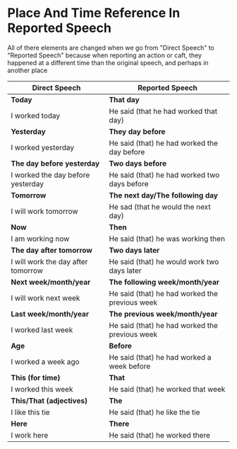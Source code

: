 # Place And Time Reference In Reported Speech

All of there elements are changed when we go from "Direct Speech" to "Reported Speech" because when reporting an action or caft, they happened at a different time than the original speech, and perhaps in another place

|Direct Speech| Reported Speech|
|--------------|-------------|
|**Today**|**That day**|
|I worked today| He said (that he had worked that day)|
|**Yesterday**|**They day before**|
|I worked yesterday| He said (that) he had worked the day before|
|**The day before yesterday**|**Two days before**|
|I worked the day before yesterday|He said (that) he had worked two days before|
|**Tomorrow**|**The next day/The following day**|
|I will work tomorrow|He sad (that he would the next day)|
|**Now**|**Then**|
|I am working now|He said (that) he was working then|
|**The day after tomorrow**|**Two days later**|
|I will work the day after tomorrow| He said (that) he would work two days later|
|**Next week/month/year**|**The following week/month/year**|
|I will work next week| He said (that) he had worked the previous week|
|**Last week/month/year**|**The previous week/month/year**|
|I worked last week|He said (that) he had worked the previous week|
|**Age**|**Before**|
|I worked a week ago| He said (that) he had worked a week before|
|**This (for time)**|**That**|
|I worked this week|He said (that) he worked that week|
|**This/That (adjectives)**|**The**|
|I like this tie| He said (that) he like the tie|
|**Here**|**There**|
|I work here|He said (that) he worked there|
